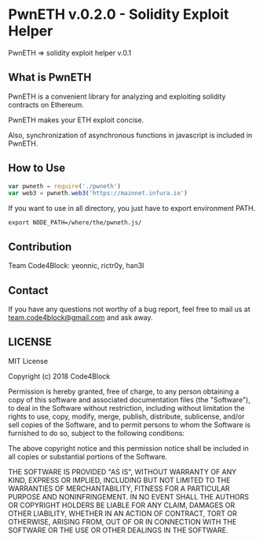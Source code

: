 # PwnETH v.0.2.0 - Solidity Exploit Helper
PwnETH => solidity exploit helper v.0.1

## What is PwnETH
PwnETH is a convenient library for analyzing and exploiting solidity contracts on Ethereum.

PwnETH makes your ETH exploit concise.

Also, synchronization of asynchronous functions in javascript is included in PwnETH.

## How to Use
```javascript
var pwneth = require('./pwneth')
var web3 = pwneth.web3('https://mainnet.infura.io')
```

If you want to use in all directory, you just have to export environment PATH.

```
export NODE_PATH=/where/the/pwneth.js/
```

## Contribution
Team Code4Block: yeonnic, rictr0y, han3l

## Contact
If you have any questions not worthy of a bug report, feel free to mail us at team.code4block@gmail.com and ask away.


## LICENSE
MIT License

Copyright (c) 2018 Code4Block

Permission is hereby granted, free of charge, to any person obtaining a copy
of this software and associated documentation files (the "Software"), to deal
in the Software without restriction, including without limitation the rights
to use, copy, modify, merge, publish, distribute, sublicense, and/or sell
copies of the Software, and to permit persons to whom the Software is
furnished to do so, subject to the following conditions:

The above copyright notice and this permission notice shall be included in all
copies or substantial portions of the Software.

THE SOFTWARE IS PROVIDED "AS IS", WITHOUT WARRANTY OF ANY KIND, EXPRESS OR
IMPLIED, INCLUDING BUT NOT LIMITED TO THE WARRANTIES OF MERCHANTABILITY,
FITNESS FOR A PARTICULAR PURPOSE AND NONINFRINGEMENT. IN NO EVENT SHALL THE
AUTHORS OR COPYRIGHT HOLDERS BE LIABLE FOR ANY CLAIM, DAMAGES OR OTHER
LIABILITY, WHETHER IN AN ACTION OF CONTRACT, TORT OR OTHERWISE, ARISING FROM,
OUT OF OR IN CONNECTION WITH THE SOFTWARE OR THE USE OR OTHER DEALINGS IN THE
SOFTWARE.
